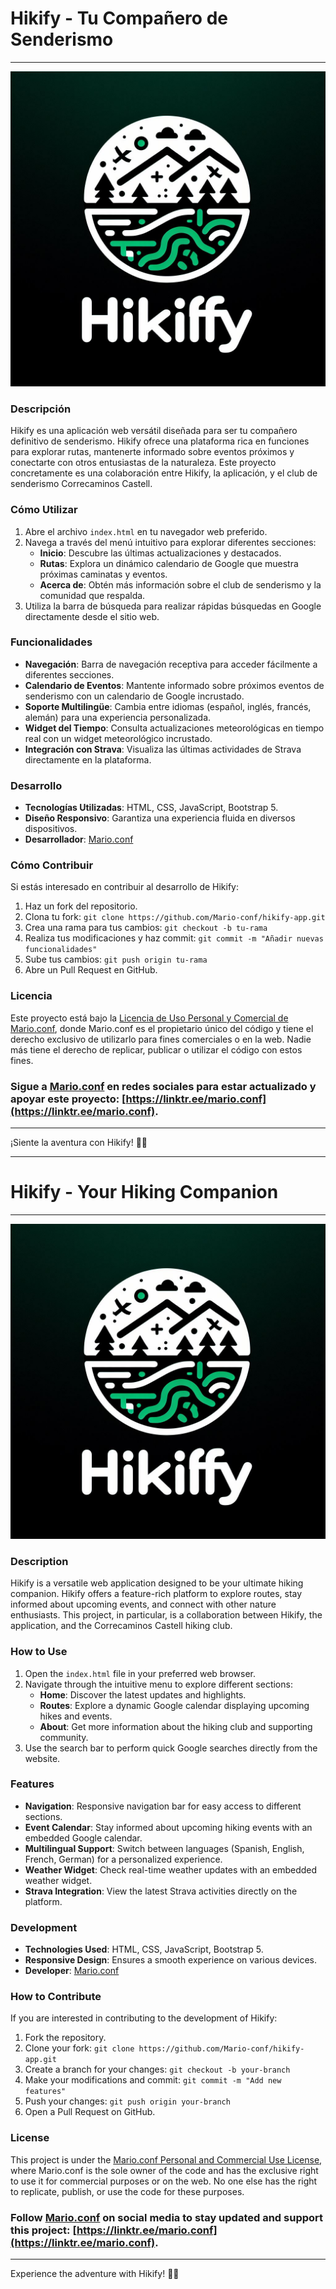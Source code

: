 # Hikify - Tu Compañero de Senderismo

---

![Logo de Hikify](src/hikify_logo.png)

### Descripción

Hikify es una aplicación web versátil diseñada para ser tu compañero definitivo de senderismo. Hikify ofrece una plataforma rica en funciones para explorar rutas, mantenerte informado sobre eventos próximos y conectarte con otros entusiastas de la naturaleza. Este proyecto concretamente es una colaboración entre Hikify, la aplicación, y el club de senderismo Correcaminos Castell.

### Cómo Utilizar

1. Abre el archivo `index.html` en tu navegador web preferido.
2. Navega a través del menú intuitivo para explorar diferentes secciones:
   - **Inicio**: Descubre las últimas actualizaciones y destacados.
   - **Rutas**: Explora un dinámico calendario de Google que muestra próximas caminatas y eventos.
   - **Acerca de**: Obtén más información sobre el club de senderismo y la comunidad que respalda.
3. Utiliza la barra de búsqueda para realizar rápidas búsquedas en Google directamente desde el sitio web.

### Funcionalidades

- **Navegación**: Barra de navegación receptiva para acceder fácilmente a diferentes secciones.
- **Calendario de Eventos**: Mantente informado sobre próximos eventos de senderismo con un calendario de Google incrustado.
- **Soporte Multilingüe**: Cambia entre idiomas (español, inglés, francés, alemán) para una experiencia personalizada.
- **Widget del Tiempo**: Consulta actualizaciones meteorológicas en tiempo real con un widget meteorológico incrustado.
- **Integración con Strava**: Visualiza las últimas actividades de Strava directamente en la plataforma.

### Desarrollo

- **Tecnologías Utilizadas**: HTML, CSS, JavaScript, Bootstrap 5.
- **Diseño Responsivo**: Garantiza una experiencia fluida en diversos dispositivos.
- **Desarrollador**: [Mario.conf](https://github.com/Mario-conf)

### Cómo Contribuir

Si estás interesado en contribuir al desarrollo de Hikify:

1. Haz un fork del repositorio.
2. Clona tu fork: `git clone https://github.com/Mario-conf/hikify-app.git`
3. Crea una rama para tus cambios: `git checkout -b tu-rama`
4. Realiza tus modificaciones y haz commit: `git commit -m "Añadir nuevas funcionalidades"`
5. Sube tus cambios: `git push origin tu-rama`
6. Abre un Pull Request en GitHub.

### Licencia

Este proyecto está bajo la [Licencia de Uso Personal y Comercial de Mario.conf](LICENSE), donde Mario.conf es el propietario único del código y tiene el derecho exclusivo de utilizarlo para fines comerciales o en la web. Nadie más tiene el derecho de replicar, publicar o utilizar el código con estos fines.

### Sigue a [Mario.conf](https://github.com/Mario-conf) en redes sociales para estar actualizado y apoyar este proyecto: [https://linktr.ee/mario.conf](https://linktr.ee/mario.conf).

---

¡Siente la aventura con Hikify! 🌿🥾

---

# Hikify - Your Hiking Companion

---

![Logo de Hikify](src/hikify_logo.png)

### Description

Hikify is a versatile web application designed to be your ultimate hiking companion. Hikify offers a feature-rich platform to explore routes, stay informed about upcoming events, and connect with other nature enthusiasts. This project, in particular, is a collaboration between Hikify, the application, and the Correcaminos Castell hiking club.

### How to Use

1. Open the `index.html` file in your preferred web browser.
2. Navigate through the intuitive menu to explore different sections:
   - **Home**: Discover the latest updates and highlights.
   - **Routes**: Explore a dynamic Google calendar displaying upcoming hikes and events.
   - **About**: Get more information about the hiking club and supporting community.
3. Use the search bar to perform quick Google searches directly from the website.

### Features

- **Navigation**: Responsive navigation bar for easy access to different sections.
- **Event Calendar**: Stay informed about upcoming hiking events with an embedded Google calendar.
- **Multilingual Support**: Switch between languages (Spanish, English, French, German) for a personalized experience.
- **Weather Widget**: Check real-time weather updates with an embedded weather widget.
- **Strava Integration**: View the latest Strava activities directly on the platform.

### Development

- **Technologies Used**: HTML, CSS, JavaScript, Bootstrap 5.
- **Responsive Design**: Ensures a smooth experience on various devices.
- **Developer**: [Mario.conf](https://github.com/Mario-conf)

### How to Contribute

If you are interested in contributing to the development of Hikify:

1. Fork the repository.
2. Clone your fork: `git clone https://github.com/Mario-conf/hikify-app.git`
3. Create a branch for your changes: `git checkout -b your-branch`
4. Make your modifications and commit: `git commit -m "Add new features"`
5. Push your changes: `git push origin your-branch`
6. Open a Pull Request on GitHub.

### License

This project is under the [Mario.conf Personal and Commercial Use License](LICENSE), where Mario.conf is the sole owner of the code and has the exclusive right to use it for commercial purposes or on the web. No one else has the right to replicate, publish, or use the code for these purposes.

### Follow [Mario.conf](https://github.com/Mario-conf) on social media to stay updated and support this project: [https://linktr.ee/mario.conf](https://linktr.ee/mario.conf).

---

Experience the adventure with Hikify! 🌿🥾
